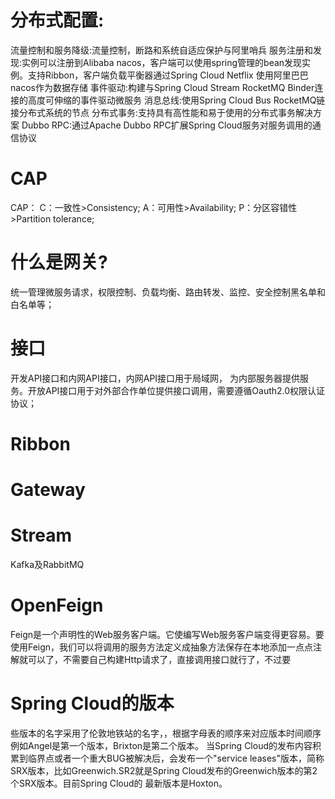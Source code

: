 # 分布式配置:
流量控制和服务降级:流量控制，断路和系统自适应保护与阿里哨兵 
服务注册和发现:实例可以注册到Alibaba nacos，客户端可以使用spring管理的bean发现实例。支持Ribbon，客户端负载平衡器通过Spring Cloud Netflix
使用阿里巴巴nacos作为数据存储 
事件驱动:构建与Spring Cloud Stream RocketMQ Binder连接的高度可伸缩的事件驱动微服务 
消息总线:使用Spring Cloud Bus RocketMQ链接分布式系统的节点 
分布式事务:支持具有高性能和易于使用的分布式事务解决方案 
Dubbo RPC:通过Apache Dubbo RPC扩展Spring Cloud服务对服务调用的通信协议

# CAP
CAP： C：一致性>Consistency;  A：可用性>Availability; P：分区容错性>Partition tolerance;

# 什么是网关?
统一管理微服务请求，权限控制、负载均衡、路由转发、监控、安全控制黑名单和白名单等；
# 接口
开发API接口和内网API接口，内网API接口用于局域网，
为内部服务器提供服务。开放API接口用于对外部合作单位提供接口调用，需要遵循Oauth2.0权限认证协议；
# Ribbon
# Gateway
#  Stream
Kafka及RabbitMQ
# OpenFeign
Feign是一个声明性的Web服务客户端。它使编写Web服务客户端变得更容易。要使用Feign，我们可以将调用的服务方法定义成抽象方法保存在本地添加一点点注解就可以了，不需要自己构建Http请求了，直接调用接口就行了，不过要
# Spring Cloud的版本
些版本的名字采用了伦敦地铁站的名字，，根据字母表的顺序来对应版本时间顺序例如Angel是第一个版本，Brixton是第二个版本。 当Spring Cloud的发布内容积累到临界点或者一个重大BUG被解决后，会发布一个"service leases"版本，简称SRX版本，比如Greenwich.SR2就是Spring Cloud发布的Greenwich版本的第2个SRX版本。目前Spring Cloud的
最新版本是Hoxton。